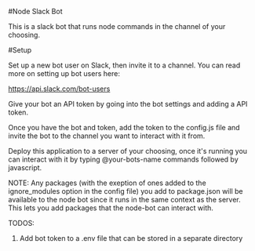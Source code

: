 #Node Slack Bot

This is a slack bot that runs node commands in the channel of your choosing.

#Setup

Set up a new bot user on Slack, then invite it to a channel.
You can read more on setting up bot users here:

https://api.slack.com/bot-users

Give your bot an API token by going into the bot settings and adding 
a API token.

Once you have the bot and token, add the token to the config.js file
and invite the bot to the channel you want to interact with it from.

Deploy this application to a server of your choosing, once it's running 
you can interact with it by typing @your-bots-name commands followed by javascript.

NOTE: Any packages (with the exeption of ones added to the ignore_modules option in the config file) you add to package.json will be available to the node bot since it runs in the 
same context as the server. This lets you add packages that the node-bot can interact with.

TODOS: 

1. Add bot token to a .env file that can be stored in a separate directory